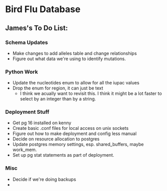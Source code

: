 # Bird Flu Database

## James's To Do List:

### Schema Updates

- Make changes to add alleles table and change relationships
- Figure out what data we're using to identify mutations. 

### Python Work

- Update the nucleotides enum to allow for all the iupac values
- Drop the enum for region, it can just be text
  - I think we acually want to revisit this. I think it might be a lot faster to select by an integer than by a string.

### Deployment Stuff

- Get pg 16 installed on kenny
- Create basic .conf files for local access on unix sockets
- Figure out how to make deployment and config less manual
- Decide on resource allocation to postgres
- Update postgres memory settings, esp. shared_buffers, maybe work_mem.
- Set up pg stat statements as part of deployment.

### Misc

- Decide if we're doing backups
- 